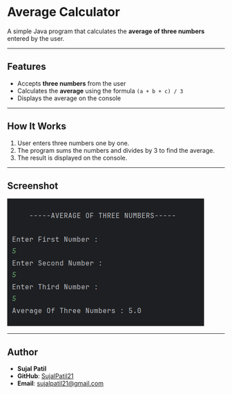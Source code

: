 # Average Calculator

A simple Java program that calculates the **average of three numbers** entered by the user.

---

## Features
- Accepts **three numbers** from the user  
- Calculates the **average** using the formula `(a + b + c) / 3`  
- Displays the average on the console  

---

## How It Works
1. User enters three numbers one by one.  
2. The program sums the numbers and divides by 3 to find the average.  
3. The result is displayed on the console.  

---

## Screenshot
![Program Output](Output.png)

---

## Author
- **Sujal Patil**  
- **GitHub**: [SujalPatil21](https://github.com/SujalPatil21)  
- **Email**: sujalpatil21@gmail.com  
